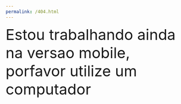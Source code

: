```yaml
---
permalink: /404.html
---
```





<h404 style="font-size:40px;">Estou trabalhando ainda na versao mobile, porfavor utilize um computador </h404>
